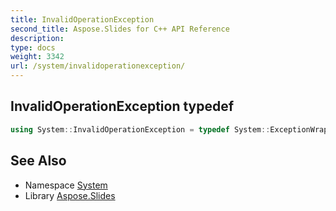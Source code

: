 ```yaml
---
title: InvalidOperationException
second_title: Aspose.Slides for C++ API Reference
description: 
type: docs
weight: 3342
url: /system/invalidoperationexception/
---
```

## InvalidOperationException typedef




```cpp
using System::InvalidOperationException = typedef System::ExceptionWrapper<Details_InvalidOperationException >
```

## See Also

* Namespace [System](../)
* Library [Aspose.Slides](../../)